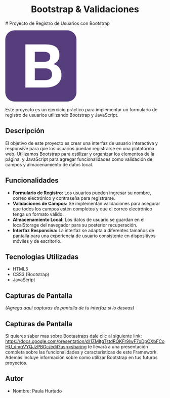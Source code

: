 <h1 align="center"> Bootstrap & Validaciones </h1>
# Proyecto de Registro de Usuarios con Bootstrap

![Logo de Bootstrap](https://github.com/PaulaXx22/Bootstrap/raw/main/bootstraplogo.png)



Este proyecto es un ejercicio práctico para implementar un formulario de registro de usuarios utilizando Bootstrap y JavaScript.

## Descripción

El objetivo de este proyecto es crear una interfaz de usuario interactiva y responsive para que los usuarios puedan registrarse en una plataforma web. Utilizamos Bootstrap para estilizar y organizar los elementos de la página, y JavaScript para agregar funcionalidades como validación de campos y almacenamiento de datos local.

## Funcionalidades

- **Formulario de Registro:** Los usuarios pueden ingresar su nombre, correo electrónico y contraseña para registrarse.
- **Validaciones de Campos:** Se implementan validaciones para asegurar que todos los campos estén completos y que el correo electrónico tenga un formato válido.
- **Almacenamiento Local:** Los datos de usuario se guardan en el localStorage del navegador para su posterior recuperación.
- **Interfaz Responsiva:** La interfaz se adapta a diferentes tamaños de pantalla para una experiencia de usuario consistente en dispositivos móviles y de escritorio.

## Tecnologías Utilizadas

- HTML5
- CSS3 (Bootstrap)
- JavaScript

## Capturas de Pantalla

_(Agrega aquí capturas de pantalla de tu interfaz si lo deseas)_

## Capturas de Pantalla
Si quieres saber mas sobre Bootastraps dale clic al siguiente link: https://docs.google.com/presentation/d/1ZMltgTstdRQKFr9lwF7xDpOXbFCoHU_dmqVYQJzPBGc/edit?usp=sharing
te llevará a una presentación completa sobre las funcionalidades y características de este Framework. Además incluye información sobre como utilizar Bootstrap en tus futuros proyectos. 

## Autor

- Nombre: Paula Hurtado




